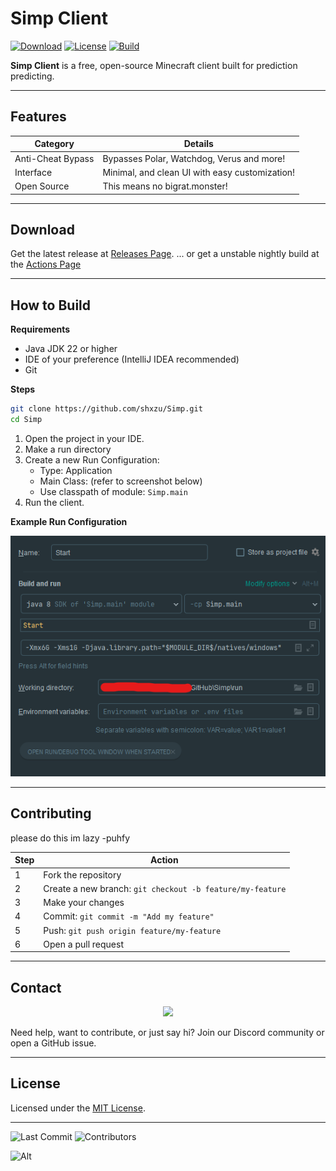 # Simp Client

[![Download](https://img.shields.io/github/v/release/shxzu/Simp?style=for-the-badge)](https://github.com/shxzu/Simp/releases)
[![License](https://img.shields.io/github/license/shxzu/Simp?style=for-the-badge)](LICENSE)
[![Build](https://img.shields.io/badge/build-passing-brightgreen?style=for-the-badge)](https://github.com/shxzu/Simp)

**Simp Client** is a free, open-source Minecraft client built for prediction predicting.

---

## Features

| Category                | Details                                                                 |
|------------------------|-------------------------------------------------------------------------|
| Anti-Cheat Bypass      | Bypasses Polar, Watchdog, Verus and more!                               |
| Interface              | Minimal, and clean UI with easy customization!                          |
| Open Source            | This means no bigrat.monster!                                           |

---

## Download

Get the latest release at [Releases Page](https://github.com/shxzu/Simp/releases).
... or get a unstable nightly build at the [Actions Page](https://github.com/shxzu/Simp/actions)

---

## How to Build

**Requirements**

- Java JDK 22 or higher
- IDE of your preference (IntelliJ IDEA recommended)
- Git

**Steps**

```bash
git clone https://github.com/shxzu/Simp.git
cd Simp
```

1. Open the project in your IDE.
2. Make a run directory
3. Create a new Run Configuration:
   - Type: Application
   - Main Class: (refer to screenshot below)
   - Use classpath of module: `Simp.main`
4. Run the client.

**Example Run Configuration**

![run_config](https://github.com/shxzu/Simp/blob/main/assets/setup.png)

---

## Contributing

please do this im lazy -puhfy

| Step | Action |
|------|--------|
| 1    | Fork the repository |
| 2    | Create a new branch: `git checkout -b feature/my-feature` |
| 3    | Make your changes |
| 4    | Commit: `git commit -m "Add my feature"` |
| 5    | Push: `git push origin feature/my-feature` |
| 6    | Open a pull request |

---

## Contact

<p align="center">
  <a href="https://discord.gg/YjU9Za5WVv">
    <img src="https://img.shields.io/discord/1393759278833078413?color=5865F2&label=Join%20Discord&logo=discord&logoColor=white&style=for-the-badge" />
  </a>
</p>

Need help, want to contribute, or just say hi? Join our Discord community or open a GitHub issue.

---

## License

Licensed under the [MIT License](LICENSE).

---

![Last Commit](https://img.shields.io/github/last-commit/shxzu/Simp)
![Contributors](https://img.shields.io/github/contributors/shxzu/Simp)

![Alt](https://repobeats.axiom.co/api/embed/b2ed272e1429e6f0f6fe07b3047e737f32073590.svg "Repobeats analytics image")
